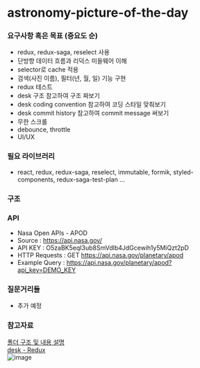 # astronomy-picture-of-the-day

### 요구사항 혹은 목표 (중요도 순)
- redux, redux-saga, reselect 사용
- 단방향 데이터 흐름과 리덕스 미들웨어 이해
- selector로 cache 적용
- 검색(사진 이름), 필터(년, 월, 일) 기능 구현
- redux 테스트
- desk 구조 참고하여 구조 짜보기
- desk coding convention 참고하여 코딩 스타일 맞춰보기
- desk commit history 참고하여 commit message 써보기
- 무한 스크롤
- debounce, throttle
- UI/UX

### 필요 라이브러리
- react, redux, redux-saga, reselect, immutable, formik, styled-components, redux-saga-test-plan ...

### 구조


### API
- Nasa Open APIs - APOD
- Source : https://api.nasa.gov/
- API KEY : O5zaBK5eqI3ub8SmVdlb4JdGcewih1y5MiQzt2pD
- HTTP Requests : GET https://api.nasa.gov/planetary/apod
- Example Query : https://api.nasa.gov/planetary/apod?api_key=DEMO_KEY

### 질문거리들
- 추가 예정


### 참고자료
[폴더 구조 및 내용 설명](https://www.notion.so/channelio/8d1eea36937b4f32a95e3c40789fddfe)  
[desk - Redux](https://www.notion.so/channelio/Redux-ddf9204aca9f4ae7b24bfad04888f8a4)  
![image](https://user-images.githubusercontent.com/34447105/105371388-ecc99780-5c47-11eb-8f73-f712ad34e1d7.png)
